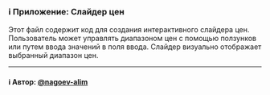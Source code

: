 ### ℹ️ Приложение: Слайдер цен

Этот файл содержит код для создания интерактивного слайдера цен.
Пользователь может управлять диапазоном цен с помощью ползунков или путем ввода
значений в поля ввода. Слайдер визуально отображает выбранный диапазон цен.

-----
#### ℹ️ Автор: [@nagoev-alim](https://github.com/nagoev-alim)

